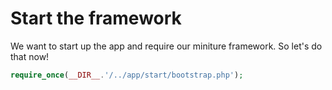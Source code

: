 # Start the framework

We want to start up the app and require our miniture framework.
So let's do that now!

```php
require_once(__DIR__.'/../app/start/bootstrap.php');
```
